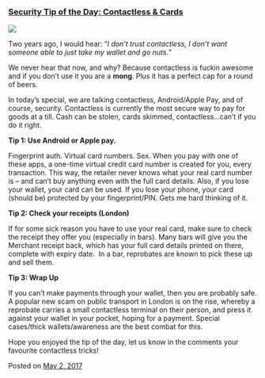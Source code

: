 
### [Security Tip of the Day: Contactless & Cards](https://fazthebro.com/2017/05/02/security-tip-of-the-day-contactless-cards/)

![](https://i.imgflip.com/txsvx.jpg)

Two years ago, I would hear: “_I don’t trust contactless, I don’t want someone able to just take my wallet and go nuts.”_

We never hear that now, and why? Because contactless is fuckin awesome and if you don’t use it you are a **mong**. Plus it has a perfect cap for a round of beers.

In today’s special, we are talking contactless, Android/Apple Pay, and of course, security. Contactless is currently the most secure way to pay for goods at a till. Cash can be stolen, cards skimmed, contactless…can’t if you do it right.

**Tip 1: Use Android or Apple pay.**

Fingerprint auth. Virtual card numbers. Sex. When you pay with one of these apps, a one-time virtual credit card number is created for you, every transaction. This way, the retailer never knows what your real card number is – and can’t buy anything even with the full card details. Also, if you lose your wallet, your card can be used. If you lose your phone, your card (should be) protected by your fingerprint/PIN. Gets me hard thinking of it.

**Tip 2: Check your receipts (London)**

If for some sick reason you have to use your real card, make sure to check the receipt they offer you (especially in bars). Many bars will give you the Merchant receipt back, which has your full card details printed on there, complete with expiry date.  In a bar, reprobates are known to pick these up and sell them.

**Tip 3: Wrap Up**

If you can’t make payments through your wallet, then you are probably safe. A popular new scam on public transport in London is on the rise, whereby a reprobate carries a small contactless terminal on their person, and press it against your wallet in your pocket, hoping for a payment. Special cases/thick wallets/awareness are the best combat for this.

Hope you enjoyed the tip of the day, let us know in the comments your favourite contactless tricks!

Posted on [May 2, 2017](https://fazthebro.com/2017/05/02/you-can-work-from-home-da-da-da-da/)
